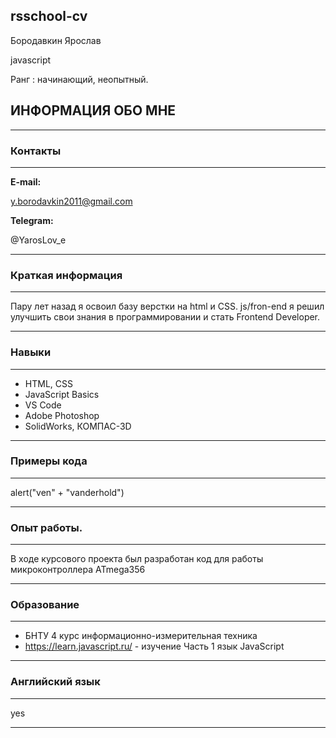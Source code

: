 ## rsschool-cv
Бородавкин Ярослав 

javascript 

Ранг : начинающий, неопытный.
## ИНФОРМАЦИЯ ОБО МНЕ

****
### Контакты
****
__E-mail:__ 

y.borodavkin2011@gmail.com

__Telegram:__ 

@YarosLov_e
****
### Краткая информация
****
Пару лет назад я освоил базу верстки на html и CSS.   js/fron-end я решил улучшить свои знания в программировании и стать Frontend Developer.
****
### Навыки
****
* HTML, CSS
* JavaScript Basics
* VS Code
* Adobe Photoshop
* SolidWorks, КОМПАС-3D 
****
### Примеры кода
****
alert("ven" + "vanderhold")
****
### Опыт работы.
****
В ходе курсового проекта был разработан код для работы микроконтроллера ATmega356
****
### Образование
****
* БНТУ 4 курс информационно-измерительная техника
* https://learn.javascript.ru/ - изучение Часть 1 язык JavaScript
****
### Английский язык
****
yes
****